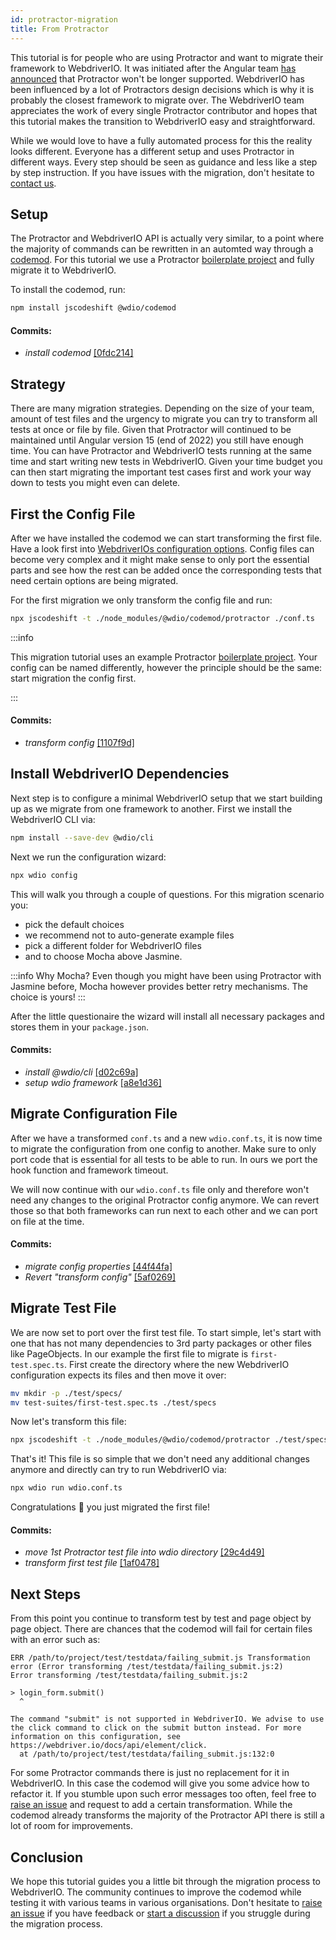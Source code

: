 ```yaml
---
id: protractor-migration
title: From Protractor
---
```


This tutorial is for people who are using Protractor and want to migrate their framework to WebdriverIO. It was initiated after the Angular team [has announced](https://github.com/angular/protractor/issues/5502) that Protractor won't be longer supported. WebdriverIO has been influenced by a lot of Protractors design decisions which is why it is probably the closest framework to migrate over. The WebdriverIO team appreciates the work of every single Protractor contributor and hopes that this tutorial makes the transition to WebdriverIO easy and straightforward.

While we would love to have a fully automated process for this the reality looks different. Everyone has a different setup and uses Protractor in different ways. Every step should be seen as guidance and less like a step by step instruction. If you have issues with the migration, don't hesitate to [contact us](https://github.com/webdriverio/codemod/discussions/new).

## Setup

The Protractor and WebdriverIO API is actually very similar, to a point where the majority of commands can be rewritten in an automted way through a [codemod](https://github.com/webdriverio/codemod). For this tutorial we use a Protractor [boilerplate project](https://github.com/webdriverio/protractor-jasmine-typescript) and fully migrate it to WebdriverIO.

To install the codemod, run:

```sh
npm install jscodeshift @wdio/codemod
```

#### Commits:

- _install codemod_ [[0fdc214]](https://github.com/webdriverio/protractor-jasmine-typescript/commit/0fdc2146bd74e5ff9e8478c2836ae9454b0e2fb1)

## Strategy

There are many migration strategies. Depending on the size of your team, amount of test files and the urgency to migrate you can try to transform all tests at once or file by file. Given that Protractor will continued to be maintained until Angular version 15 (end of 2022) you still have enough time. You can have Protractor and WebdriverIO tests running at the same time and start writing new tests in WebdriverIO. Given your time budget you can then start migrating the important test cases first and work your way down to tests you might even can delete.

## First the Config File

After we have installed the codemod we can start transforming the first file. Have a look first into [WebdriverIOs configuration options](./Options.md). Config files can become very complex and it might make sense to only port the essential parts and see how the rest can be added once the corresponding tests that need certain options are being migrated.

For the first migration we only transform the config file and run:

```sh
npx jscodeshift -t ./node_modules/@wdio/codemod/protractor ./conf.ts
```

:::info

This migration tutorial uses an example Protractor [boilerplate project](https://github.com/webdriverio/protractor-jasmine-typescript). Your config can be named differently, however the principle should be the same: start migration the config first.

:::

#### Commits:

- _transform config_ [[1107f9d]](https://github.com/webdriverio/protractor-jasmine-typescript/commit/1107f9d1e0a94c3de4c78e7fa1c43e5129500b52)

## Install WebdriverIO Dependencies

Next step is to configure a minimal WebdriverIO setup that we start building up as we migrate from one framework to another. First we install the WebdriverIO CLI via:

```sh
npm install --save-dev @wdio/cli
```

Next we run the configuration wizard:

```sh
npx wdio config
```

This will walk you through a couple of questions. For this migration scenario you:
- pick the default choices
- we recommend not to auto-generate example files
- pick a different folder for WebdriverIO files
- and to choose Mocha above Jasmine.

:::info Why Mocha?
Even though you might have been using Protractor with Jasmine before, Mocha however provides better retry mechanisms. The choice is yours!
:::

After the little questionaire the wizard will install all necessary packages and stores them in your `package.json`.

#### Commits:

- _install @wdio/cli_ [[d02c69a]](https://github.com/webdriverio/protractor-jasmine-typescript/commit/d02c69a7122417e99ae05b9863f4ff714acf2ae7)
- _setup wdio framework_ [[a8e1d36]](https://github.com/webdriverio/protractor-jasmine-typescript/commit/a8e1d36f4c74409bfa8b572b784c9e6765e1d346)

## Migrate Configuration File

After we have a transformed `conf.ts` and a new `wdio.conf.ts`, it is now time to migrate the configuration from one config to another. Make sure to only port code that is essential for all tests to be able to run. In ours we port the hook function and framework timeout.

We will now continue with our `wdio.conf.ts` file only and therefore won't need any changes to the original Protractor config anymore. We can revert those so that both frameworks can run next to each other and we can port on file at the time.

#### Commits:

- _migrate config properties_ [[44f44fa]](https://github.com/webdriverio/protractor-jasmine-typescript/commit/44f44fa0e09adba5e54d3b0e8baf04dc832ac741)
- _Revert "transform config"_ [[5af0269]](https://github.com/webdriverio/protractor-jasmine-typescript/commit/5af02696b371423ed931e82cad5da9c484e84638)

## Migrate Test File

We are now set to port over the first test file. To start simple, let's start with one that has not many dependencies to 3rd party packages or other files like PageObjects. In our example the first file to migrate is `first-test.spec.ts`. First create the directory where the new WebdriverIO configuration expects its files and then move it over:

```sh
mv mkdir -p ./test/specs/
mv test-suites/first-test.spec.ts ./test/specs
```

Now let's transform this file:

```sh
npx jscodeshift -t ./node_modules/@wdio/codemod/protractor ./test/specs/first-test.spec.ts
```

That's it! This file is so simple that we don't need any additional changes anymore and directly can try to run WebdriverIO via:

```sh
npx wdio run wdio.conf.ts
```

Congratulations 🥳 you just migrated the first file!

#### Commits:

- _move 1st Protractor test file into wdio directory_ [[29c4d49]](https://github.com/webdriverio/protractor-jasmine-typescript/commit/29c4d49c3e64a455c412ab7ce2c49e3c0fb59faf)
- _transform first test file_ [[1af0478]](https://github.com/webdriverio/protractor-jasmine-typescript/commit/1af04786348a7549a29a4448cfc8474669e40b30)

## Next Steps

From this point you continue to transform test by test and page object by page object. There are chances that the codemod will fail for certain files with an error such as:

```
ERR /path/to/project/test/testdata/failing_submit.js Transformation error (Error transforming /test/testdata/failing_submit.js:2)
Error transforming /test/testdata/failing_submit.js:2

> login_form.submit()
  ^

The command "submit" is not supported in WebdriverIO. We advise to use the click command to click on the submit button instead. For more information on this configuration, see https://webdriver.io/docs/api/element/click.
  at /path/to/project/test/testdata/failing_submit.js:132:0
```

For some Protractor commands there is just no replacement for it in WebdriverIO. In this case the codemod will give you some advice how to refactor it. If you stumble upon such error messages too often, feel free to [raise an issue](https://github.com/webdriverio/codemod/issues/new) and request to add a certain transformation. While the codemod already transforms the majority of the Protractor API there is still a lot of room for improvements.

## Conclusion

We hope this tutorial guides you a little bit through the migration process to WebdriverIO. The community continues to improve the codemod while testing it with various teams in various organisations. Don't hesitate to [raise an issue](https://github.com/webdriverio/codemod/issues/new) if you have feedback or [start a discussion](https://github.com/webdriverio/codemod/discussions/new) if you struggle during the migration process.
